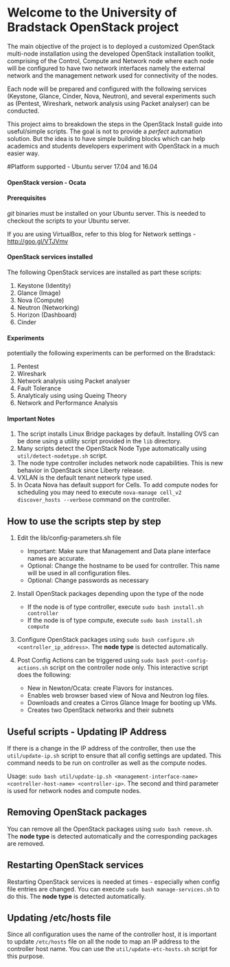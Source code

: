 
# Welcome to the University of Bradstack OpenStack project
The main objective of the project is to deployed a customized OpenStack multi-node installation using the developed OpenStack installation toolkit, comprising of the Control, Compute and Network node where each node will be configured to have two network interfaces namely the external network and the management network used for connectivity of the nodes. 

Each node will be  prepared and configured with the following services (Keystone, Glance, Cinder, Nova, Neutron), and several experiments such as (Pentest, Wireshark, network analysis using Packet analyser) can be conducted.

This project aims to breakdown the steps in the OpenStack Install guide into useful/simple scripts. The goal is not to provide a _perfect_ automation solution. But the idea is to have simple building blocks which can help academics and students developers experiment with OpenStack in a much easier way.


#Platform supported - Ubuntu server 17.04 and 16.04
#### OpenStack version - Ocata

#### Prerequisites ####
_git_ binaries must be installed on your Ubuntu server. This is needed to checkout the scripts to your Ubuntu server. 

If you are using VirtualBox, refer to this blog for Network settings - http://goo.gl/VTJVmv

#### OpenStack services installed ####
The following OpenStack services are installed as part these scripts:

1. Keystone (Identity)
2. Glance (Image)
3. Nova (Compute)
4. Neutron (Networking)
5. Horizon (Dashboard)
6. Cinder

#### Experiments ####
potentially the following experiments can be performed on the Bradstack:

1. Pentest
2. Wireshark
3. Network analysis using Packet analyser
4. Fault Tolerance
5. Analyticaly using using Queing Theory
5. Network and Performance Analysis

#### Important Notes ####
1. The script installs Linux Bridge packages by default. Installing OVS can be done using a utility script provided in the `lib` directory.
2. Many scripts detect the OpenStack Node Type automatically using `util/detect-nodetype.sh` script.
3. The node type controller includes network node capabilities. This is new behavior in OpenStack since Liberty release.
4. VXLAN is the default tenant network type used.
5. In Ocata Nova has default support for Cells. To add compute nodes for scheduling you may need to execute `nova-manage cell_v2 discover_hosts --verbose` command on the controller.

## How to use the scripts step by step ##

1. Edit the lib/config-parameters.sh file
   - Important: Make sure that Management and Data plane interface names are accurate. 
   - Optional: Change the hostname to be used for controller. This name will be used in all configuration files. 
   - Optional: Change passwords as necessary 

2. Install OpenStack packages depending upon the type of the node
   - If the node is of type controller, execute `sudo bash install.sh controller`
   - If the node is of type compute, execute `sudo bash install.sh compute`

3. Configure OpenStack packages using `sudo bash configure.sh <controller_ip_address>`. The **node type** is detected automatically.

4. Post Config Actions can be triggered using `sudo bash post-config-actions.sh` script on the controller node only. This interactive script does the following:
   - New in Newton/Ocata: create Flavors for instances. 
   - Enables web browser based view of Nova and Neutron log files.
   - Downloads and creates a Cirros Glance Image for booting up VMs.
   - Creates two OpenStack networks and their subnets


## Useful scripts - Updating IP Address ##

If there is a change in the IP address of the controller, then use the `util/update-ip.sh` script to ensure that all config settings are updated. This command needs to be run on controller as well as the compute nodes.

Usage: `sudo bash util/update-ip.sh <management-interface-name> <controller-host-name> <controller-ip>`. 
The second and third parameter is used for network nodes and compute nodes.

## Removing OpenStack packages ##

You can remove all the OpenStack packages using `sudo bash remove.sh`. The **node type** is detected automatically and the corresponding packages are removed.

## Restarting OpenStack services ##

Restarting OpenStack services is needed at times - especially when config file entries are changed. You can execute `sudo bash manage-services.sh` to do this. The **node type** is detected automatically.

## Updating /etc/hosts file ##

Since all configuration uses the name of the controller host, it is important to update `/etc/hosts` file on all the node to map an IP address to the controller host name. You can use the `util/update-etc-hosts.sh` script for this purpose.


